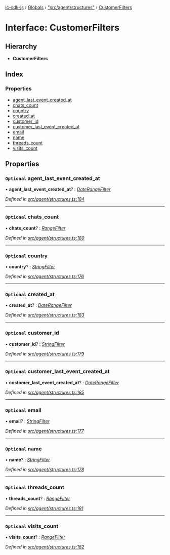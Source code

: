 [lc-sdk-js](../README.md) › [Globals](../globals.md) › ["src/agent/structures"](../modules/_src_agent_structures_.md) › [CustomerFilters](_src_agent_structures_.customerfilters.md)

# Interface: CustomerFilters

## Hierarchy

* **CustomerFilters**

## Index

### Properties

* [agent_last_event_created_at](_src_agent_structures_.customerfilters.md#optional-agent_last_event_created_at)
* [chats_count](_src_agent_structures_.customerfilters.md#optional-chats_count)
* [country](_src_agent_structures_.customerfilters.md#optional-country)
* [created_at](_src_agent_structures_.customerfilters.md#optional-created_at)
* [customer_id](_src_agent_structures_.customerfilters.md#optional-customer_id)
* [customer_last_event_created_at](_src_agent_structures_.customerfilters.md#optional-customer_last_event_created_at)
* [email](_src_agent_structures_.customerfilters.md#optional-email)
* [name](_src_agent_structures_.customerfilters.md#optional-name)
* [threads_count](_src_agent_structures_.customerfilters.md#optional-threads_count)
* [visits_count](_src_agent_structures_.customerfilters.md#optional-visits_count)

## Properties

### `Optional` agent_last_event_created_at

• **agent_last_event_created_at**? : *[DateRangeFilter](_src_agent_structures_.daterangefilter.md)*

*Defined in [src/agent/structures.ts:184](https://github.com/livechat/lc-sdk-js/blob/5281c0a/src/agent/structures.ts#L184)*

___

### `Optional` chats_count

• **chats_count**? : *[RangeFilter](_src_agent_structures_.rangefilter.md)*

*Defined in [src/agent/structures.ts:180](https://github.com/livechat/lc-sdk-js/blob/5281c0a/src/agent/structures.ts#L180)*

___

### `Optional` country

• **country**? : *[StringFilter](_src_agent_structures_.stringfilter.md)*

*Defined in [src/agent/structures.ts:176](https://github.com/livechat/lc-sdk-js/blob/5281c0a/src/agent/structures.ts#L176)*

___

### `Optional` created_at

• **created_at**? : *[DateRangeFilter](_src_agent_structures_.daterangefilter.md)*

*Defined in [src/agent/structures.ts:183](https://github.com/livechat/lc-sdk-js/blob/5281c0a/src/agent/structures.ts#L183)*

___

### `Optional` customer_id

• **customer_id**? : *[StringFilter](_src_agent_structures_.stringfilter.md)*

*Defined in [src/agent/structures.ts:179](https://github.com/livechat/lc-sdk-js/blob/5281c0a/src/agent/structures.ts#L179)*

___

### `Optional` customer_last_event_created_at

• **customer_last_event_created_at**? : *[DateRangeFilter](_src_agent_structures_.daterangefilter.md)*

*Defined in [src/agent/structures.ts:185](https://github.com/livechat/lc-sdk-js/blob/5281c0a/src/agent/structures.ts#L185)*

___

### `Optional` email

• **email**? : *[StringFilter](_src_agent_structures_.stringfilter.md)*

*Defined in [src/agent/structures.ts:177](https://github.com/livechat/lc-sdk-js/blob/5281c0a/src/agent/structures.ts#L177)*

___

### `Optional` name

• **name**? : *[StringFilter](_src_agent_structures_.stringfilter.md)*

*Defined in [src/agent/structures.ts:178](https://github.com/livechat/lc-sdk-js/blob/5281c0a/src/agent/structures.ts#L178)*

___

### `Optional` threads_count

• **threads_count**? : *[RangeFilter](_src_agent_structures_.rangefilter.md)*

*Defined in [src/agent/structures.ts:181](https://github.com/livechat/lc-sdk-js/blob/5281c0a/src/agent/structures.ts#L181)*

___

### `Optional` visits_count

• **visits_count**? : *[RangeFilter](_src_agent_structures_.rangefilter.md)*

*Defined in [src/agent/structures.ts:182](https://github.com/livechat/lc-sdk-js/blob/5281c0a/src/agent/structures.ts#L182)*
